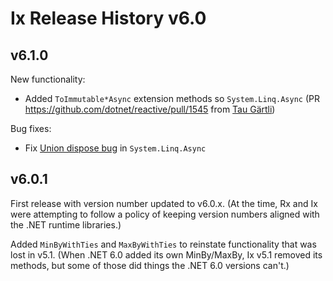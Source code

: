 # Ix Release History v6.0


## v6.1.0

New functionality:

* Added `ToImmutable*Async` extension methods so `System.Linq.Async` (PR https://github.com/dotnet/reactive/pull/1545 from [Tau Gärtli](https://github.com/bash))

Bug fixes:

 * Fix [Union dispose bug](https://github.com/dotnet/reactive/issues/2112) in `System.Linq.Async`

## v6.0.1

First release with version number updated to v6.0.x. (At the time, Rx and Ix were attempting to follow a policy of keeping version numbers aligned with the .NET runtime libraries.)

Added `MinByWithTies` and `MaxByWithTies` to reinstate functionality that was lost in v5.1. (When .NET 6.0 added its own MinBy/MaxBy, Ix v5.1 removed its methods, but some of those did things the .NET 6.0 versions can't.)

